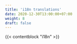 ```yaml
---
title: 'i18n translations'
date: 2020-12-30T13:00:00+07:00
weight: 8
draft: false
---
```


{{< contentblock "i18n" >}}
